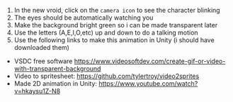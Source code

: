 1. In the new vroid, click on the `camera icon` to see the character blinking
2. The eyes should be automatically watching you
3. Make the background bright green so i can be made transparent later
3. Use the letters (A,E,I,O,etc) up and down to do a talking motion
4. Use the following links to make this animation in Unity (i should have downloaded them)
  + VSDC free software https://www.videosoftdev.com/create-gif-or-video-with-transparent-background
  + Video to spritesheet: https://github.com/tylertroy/video2sprites
  + Made 2D animation in Unity: https://www.youtube.com/watch?v=hkaysu1Z-N8